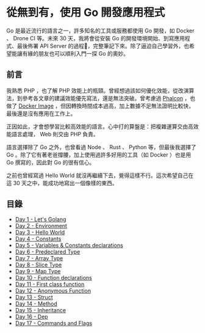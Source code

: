 # 從無到有，使用 Go 開發應用程式

Go 是最近流行的語言之一，許多知名的工具或服務都使用 Go 開發，如 Docker 、 Drone CI 等。未來 30 天，我將會從安裝 Go 的開發環境開始、到寫應用程式、最後佈署 API Server 的過程，完整筆記下來。除了逼迫自己學習外，也希望能讓有緣的朋友也可以順利入門一探 Go 的奧妙。

## 前言

我熟悉 PHP ，也了解 PHP 效能上的瓶頸。曾經想過該如何優化效能，從改演算法，到參考各文章的建議效能優先寫法，還是無法突破。曾考慮過 [Phalcon](https://phalconphp.com) ，也做了 [Docker Image](https://hub.docker.com/r/mileschou/phalcon) ，但因轉換時間成本過高，加上數據不足無法證明比較快，最後還是沒有應用在工作上。

正因如此，才會想學習比較高效能的語言。心中打的算盤是：把複雜運算交由高效能語言處理， Web 則交由 PHP 負責。

語言選擇除了 Go 之外，也曾看過 Node 、 Rust 、 Python 等，但最後我選擇了 Go 。除了它有著老爸撐腰，加上使用過許多好用的工具（如 Docker ）也是用 Go 撰寫的，因此對 Go 的很有信心。

之前也曾經寫過 Hello World 就沒再繼續下去，覺得這樣不行。這次希望自己在這 30 天之中，能成功地寫出一個像樣的東西。

## 目錄

* [Day 1 - Let's Golang](docs/day01.md)
* [Day 2 - Environment](docs/day02.md)
* [Day 3 - Hello World](docs/day03.md)
* [Day 4 - Constants](docs/day04.md)
* [Day 5 - Variables & Constants declarations](docs/day05.md)
* [Day 6 - Predeclared Type](docs/day06.md)
* [Day 7 - Array Type](docs/day07.md)
* [Day 8 - Slice Type](docs/day08.md)
* [Day 9 - Map Type](docs/day09.md)
* [Day 10 - Function declarations](docs/day10.md)
* [Day 11 - First class function](docs/day11.md)
* [Day 12 - Anonymous Function](docs/day12.md)
* [Day 13 - Struct](docs/day13.md)
* [Day 14 - Method](docs/day14.md)
* [Day 15 - Inheritance](docs/day15.md)
* [Day 16 - Dep](docs/day16.md)
* [Day 17 - Commands and Flags](docs/day17.md)
